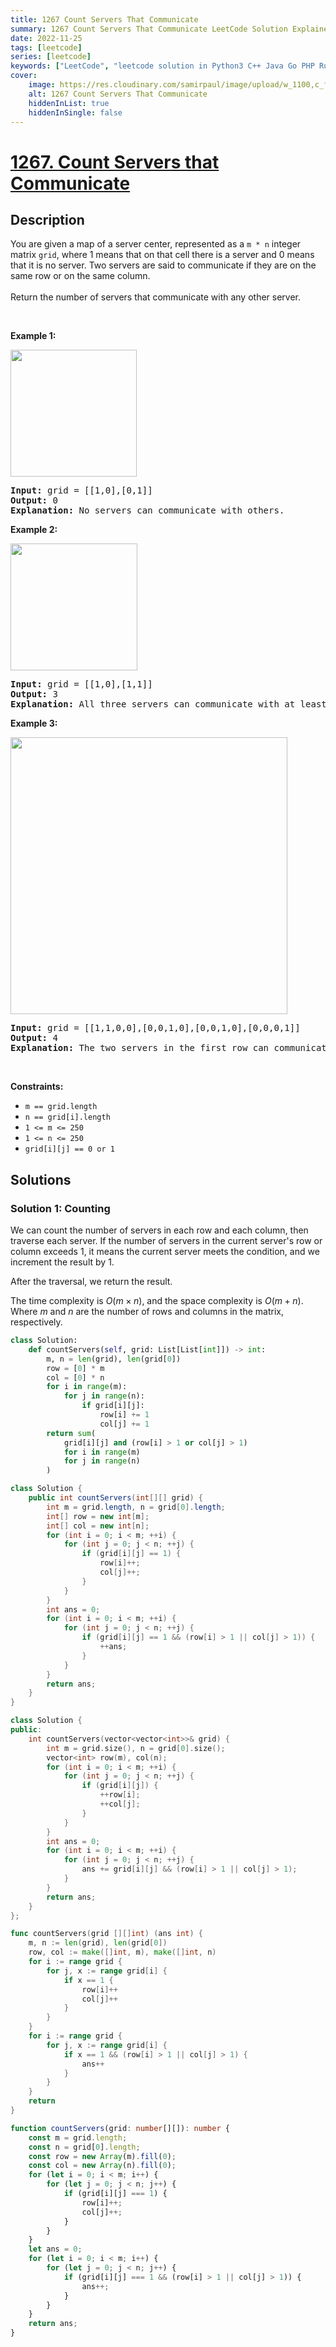 ```yaml
---
title: 1267 Count Servers That Communicate
summary: 1267 Count Servers That Communicate LeetCode Solution Explained
date: 2022-11-25
tags: [leetcode]
series: [leetcode]
keywords: ["LeetCode", "leetcode solution in Python3 C++ Java Go PHP Ruby Swift TypeScript Rust C# JavaScript C", "1267 Count Servers That Communicate LeetCode Solution Explained in all languages"]
cover:
    image: https://res.cloudinary.com/samirpaul/image/upload/w_1100,c_fit,co_rgb:FFFFFF,l_text:Arial_75_bold:1267 Count Servers That Communicate - Solution Explained/problem-solving.webp
    alt: 1267 Count Servers That Communicate
    hiddenInList: true
    hiddenInSingle: false
---
```



# [1267. Count Servers that Communicate](https://leetcode.com/problems/count-servers-that-communicate)


## Description

<p>You are given a map of a server center, represented as a <code>m * n</code> integer matrix&nbsp;<code>grid</code>, where 1 means that on that cell there is a server and 0 means that it is no server. Two servers are said to communicate if they are on the same row or on the same column.<br />
<br />
Return the number of servers&nbsp;that communicate with any other server.</p>

<p>&nbsp;</p>
<p><strong class="example">Example 1:</strong></p>

<p><img alt="" src="https://fastly.jsdelivr.net/gh/doocs/leetcode@main/solution/1200-1299/1267.Count%20Servers%20that%20Communicate/images/untitled-diagram-6.jpg" style="width: 202px; height: 203px;" /></p>

<pre>
<strong>Input:</strong> grid = [[1,0],[0,1]]
<strong>Output:</strong> 0
<b>Explanation:</b>&nbsp;No servers can communicate with others.</pre>

<p><strong class="example">Example 2:</strong></p>

<p><strong><img alt="" src="https://fastly.jsdelivr.net/gh/doocs/leetcode@main/solution/1200-1299/1267.Count%20Servers%20that%20Communicate/images/untitled-diagram-4.jpg" style="width: 203px; height: 203px;" /></strong></p>

<pre>
<strong>Input:</strong> grid = [[1,0],[1,1]]
<strong>Output:</strong> 3
<b>Explanation:</b>&nbsp;All three servers can communicate with at least one other server.
</pre>

<p><strong class="example">Example 3:</strong></p>

<p><img alt="" src="https://fastly.jsdelivr.net/gh/doocs/leetcode@main/solution/1200-1299/1267.Count%20Servers%20that%20Communicate/images/untitled-diagram-1-3.jpg" style="width: 443px; height: 443px;" /></p>

<pre>
<strong>Input:</strong> grid = [[1,1,0,0],[0,0,1,0],[0,0,1,0],[0,0,0,1]]
<strong>Output:</strong> 4
<b>Explanation:</b>&nbsp;The two servers in the first row can communicate with each other. The two servers in the third column can communicate with each other. The server at right bottom corner can&#39;t communicate with any other server.
</pre>

<p>&nbsp;</p>
<p><strong>Constraints:</strong></p>

<ul>
	<li><code>m == grid.length</code></li>
	<li><code>n == grid[i].length</code></li>
	<li><code>1 &lt;= m &lt;= 250</code></li>
	<li><code>1 &lt;= n &lt;= 250</code></li>
	<li><code>grid[i][j] == 0 or 1</code></li>
</ul>

## Solutions

### Solution 1: Counting

We can count the number of servers in each row and each column, then traverse each server. If the number of servers in the current server's row or column exceeds $1$, it means the current server meets the condition, and we increment the result by $1$.

After the traversal, we return the result.

The time complexity is $O(m \times n)$, and the space complexity is $O(m + n)$. Where $m$ and $n$ are the number of rows and columns in the matrix, respectively.

<!-- tabs:start -->

```python
class Solution:
    def countServers(self, grid: List[List[int]]) -> int:
        m, n = len(grid), len(grid[0])
        row = [0] * m
        col = [0] * n
        for i in range(m):
            for j in range(n):
                if grid[i][j]:
                    row[i] += 1
                    col[j] += 1
        return sum(
            grid[i][j] and (row[i] > 1 or col[j] > 1)
            for i in range(m)
            for j in range(n)
        )
```

```java
class Solution {
    public int countServers(int[][] grid) {
        int m = grid.length, n = grid[0].length;
        int[] row = new int[m];
        int[] col = new int[n];
        for (int i = 0; i < m; ++i) {
            for (int j = 0; j < n; ++j) {
                if (grid[i][j] == 1) {
                    row[i]++;
                    col[j]++;
                }
            }
        }
        int ans = 0;
        for (int i = 0; i < m; ++i) {
            for (int j = 0; j < n; ++j) {
                if (grid[i][j] == 1 && (row[i] > 1 || col[j] > 1)) {
                    ++ans;
                }
            }
        }
        return ans;
    }
}
```

```cpp
class Solution {
public:
    int countServers(vector<vector<int>>& grid) {
        int m = grid.size(), n = grid[0].size();
        vector<int> row(m), col(n);
        for (int i = 0; i < m; ++i) {
            for (int j = 0; j < n; ++j) {
                if (grid[i][j]) {
                    ++row[i];
                    ++col[j];
                }
            }
        }
        int ans = 0;
        for (int i = 0; i < m; ++i) {
            for (int j = 0; j < n; ++j) {
                ans += grid[i][j] && (row[i] > 1 || col[j] > 1);
            }
        }
        return ans;
    }
};
```

```go
func countServers(grid [][]int) (ans int) {
	m, n := len(grid), len(grid[0])
	row, col := make([]int, m), make([]int, n)
	for i := range grid {
		for j, x := range grid[i] {
			if x == 1 {
				row[i]++
				col[j]++
			}
		}
	}
	for i := range grid {
		for j, x := range grid[i] {
			if x == 1 && (row[i] > 1 || col[j] > 1) {
				ans++
			}
		}
	}
	return
}
```

```ts
function countServers(grid: number[][]): number {
    const m = grid.length;
    const n = grid[0].length;
    const row = new Array(m).fill(0);
    const col = new Array(n).fill(0);
    for (let i = 0; i < m; i++) {
        for (let j = 0; j < n; j++) {
            if (grid[i][j] === 1) {
                row[i]++;
                col[j]++;
            }
        }
    }
    let ans = 0;
    for (let i = 0; i < m; i++) {
        for (let j = 0; j < n; j++) {
            if (grid[i][j] === 1 && (row[i] > 1 || col[j] > 1)) {
                ans++;
            }
        }
    }
    return ans;
}
```

<!-- tabs:end -->

<!-- end -->
